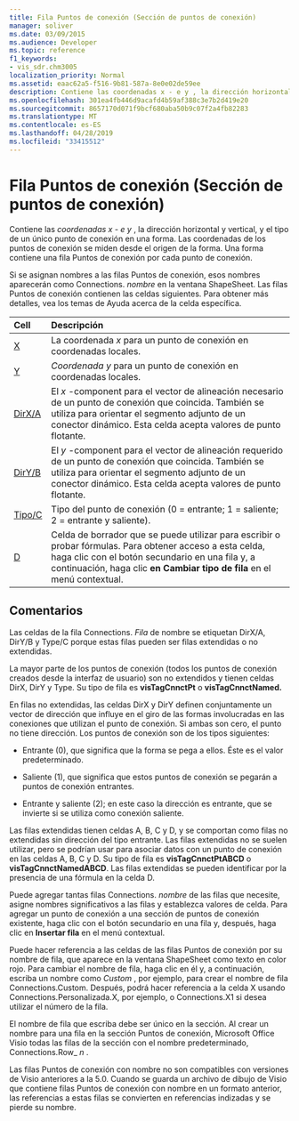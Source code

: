 ```yaml
---
title: Fila Puntos de conexión (Sección de puntos de conexión)
manager: soliver
ms.date: 03/09/2015
ms.audience: Developer
ms.topic: reference
f1_keywords:
- vis_sdr.chm3005
localization_priority: Normal
ms.assetid: eaac62a5-f516-9b81-587a-8e0e02de59ee
description: Contiene las coordenadas x - e y , la dirección horizontal y vertical, y el tipo de un único punto de conexión en una forma. Las coordenadas de los puntos de conexión se miden desde el origen de la forma. Una forma contiene una fila Puntos de conexión por cada punto de conexión.
ms.openlocfilehash: 301ea4fb446d9acafd4b59af388c3e7b2d419e20
ms.sourcegitcommit: 8657170d071f9bcf680aba50b9c07f2a4fb82283
ms.translationtype: MT
ms.contentlocale: es-ES
ms.lasthandoff: 04/28/2019
ms.locfileid: "33415512"
---
```

# <a name="connection-points-row-connection-points-section"></a>Fila Puntos de conexión (Sección de puntos de conexión)

Contiene las  *coordenadas x*  -  *e y*  , la dirección horizontal y vertical, y el tipo de un único punto de conexión en una forma. Las coordenadas de los puntos de conexión se miden desde el origen de la forma. Una forma contiene una fila Puntos de conexión por cada punto de conexión. 
  
Si se asignan nombres a las filas Puntos de conexión, esos nombres aparecerán como Connections. *nombre*  en la ventana ShapeSheet. Las filas Puntos de conexión contienen las celdas siguientes. Para obtener más detalles, vea los temas de Ayuda acerca de la celda específica. 
  
|**Cell**|**Descripción**|
|:-----|:-----|
|[X](x-cell-connection-points-section.md) <br/> |La coordenada  *x*  para un punto de conexión en coordenadas locales.  <br/> |
|[Y](y-cell-connection-points-section.md) <br/> |*Coordenada y* para un punto de conexión en coordenadas locales.  <br/> |
|[DirX/A](dirxa-cell-connection-points-section.md) <br/> |El  *x*  -component para el vector de alineación necesario de un punto de conexión que coincida. También se utiliza para orientar el segmento adjunto de un conector dinámico. Esta celda acepta valores de punto flotante.  <br/> |
|[DirY/B](diryb-cell-connection-points-section.md) <br/> |El  *y*  -component para el vector de alineación requerido de un punto de conexión que coincida. También se utiliza para orientar el segmento adjunto de un conector dinámico. Esta celda acepta valores de punto flotante.  <br/> |
|[Tipo/C](typec-cell-connection-points-section.md) <br/> |Tipo del punto de conexión (0 = entrante; 1 = saliente; 2 = entrante y saliente).  <br/> |
|[D](d-cell-connection-points-section.md) <br/> |Celda de borrador que se puede utilizar para escribir o probar fórmulas. Para obtener acceso a esta celda, haga clic con el botón secundario en una fila y, a continuación, haga clic **en Cambiar tipo de fila** en el menú contextual.  <br/> |
   
## <a name="remarks"></a>Comentarios

Las celdas de la fila Connections. *Fila*  de nombre se etiquetan DirX/A, DirY/B y Type/C porque estas filas pueden ser filas extendidas o no extendidas. 
  
La mayor parte de los puntos de conexión (todos los puntos de conexión creados desde la interfaz de usuario) son no extendidos y tienen celdas DirX, DirY y Type. Su tipo de fila es **visTagCnnctPt** o **visTagCnnctNamed.**
  
En filas no extendidas, las celdas DirX y DirY definen conjuntamente un vector de dirección que influye en el giro de las formas involucradas en las conexiones que utilizan el punto de conexión. Si ambas son cero, el punto no tiene dirección. Los puntos de conexión son de los tipos siguientes:
  
- Entrante (0), que significa que la forma se pega a ellos. Éste es el valor predeterminado.
    
- Saliente (1), que significa que estos puntos de conexión se pegarán a puntos de conexión entrantes.
    
- Entrante y saliente (2); en este caso la dirección es entrante, que se invierte si se utiliza como conexión saliente.
    
Las filas extendidas tienen celdas A, B, C y D, y se comportan como filas no extendidas sin dirección del tipo entrante. Las filas extendidas no se suelen utilizar, pero se podrían usar para asociar datos con un punto de conexión en las celdas A, B, C y D. Su tipo de fila es **visTagCnnctPtABCD** o **visTagCnnctNamedABCD**. Las filas extendidas se pueden identificar por la presencia de una fórmula en la celda D. 
  
 Puede agregar tantas filas Connections.  *nombre*  de las filas que necesite, asigne nombres significativos a las filas y establezca valores de celda. Para agregar un punto de conexión a una sección de puntos de conexión existente, haga clic con el botón secundario en una fila y, después, haga clic en **Insertar fila** en el menú contextual. 
  
Puede hacer referencia a las celdas de las filas Puntos de conexión por su nombre de fila, que aparece en la ventana ShapeSheet como texto en color rojo. Para cambiar el nombre de fila, haga clic en él y, a continuación, escriba un nombre como  *Custom*  , por ejemplo, para crear el nombre de fila Connections.Custom. Después, podrá hacer referencia a la celda X usando Connections.Personalizada.X, por ejemplo, o Connections.X1 si desea utilizar el número de la fila. 
  
El nombre de fila que escriba debe ser único en la sección. Al crear un nombre para una fila en la sección Puntos de conexión, Microsoft Office Visio todas las filas de la sección con el nombre predeterminado, Connections.Row_ *n* . 
  
Las filas Puntos de conexión con nombre no son compatibles con versiones de Visio anteriores a la 5.0. Cuando se guarda un archivo de dibujo de Visio que contiene filas Puntos de conexión con nombre en un formato anterior, las referencias a estas filas se convierten en referencias indizadas y se pierde su nombre.
  

